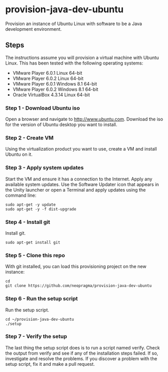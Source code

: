 # provision-java-dev-ubuntu

Provision an instance of Ubuntu Linux with software to be a Java development environment.

## Steps

The instructions assume you will provision a virtual machine with Ubuntu Linux. This has been tested with the following operating systems:

* VMware Player 6.0.1 Linux 64-bit
* VMware Player 6.0.2 Linux 64-bit
* VMware Player 6.0.1 Windows 8.1 64-bit
* VMware Player 6.0.2 Windows 8.1 64-bit
* Oracle VirtualBox 4.3.14 Linux 64-bit

### Step 1 - Download Ubuntu iso

Open a browser and navigate to http://www.ubuntu.com. Download the iso for the version of Ubuntu desktop you want to install.

### Step 2 - Create VM

Using the virtualization product you want to use, create a VM and install Ubuntu on it. 

### Step 3 - Apply system updates

Start the VM and ensure it has a connection to the Internet. Apply any available system updates. Use the Software Updater icon that appears in the Unity launcher or open a Terminal and apply updates using the command line:

```shell
sudo apt-get -y update
sudo apt-get -y -f dist-upgrade
```

### Step 4 - Install git

 Install git.

```shell
sudo apt-get install git
```

### Step 5 - Clone this repo

With git installed, you can load this provisioning project on the new instance:

```shell
cd
git clone https://github.com/neopragma/provision-java-dev-ubuntu
```

### Step 6 - Run the setup script

Run the setup script.

```shell
cd ~/provision-java-dev-ubuntu
./setup
```

### Step 7 - Verify the setup

The last thing the setup script does is to run a script named verify. Check the output from verify and see if any of the installation steps failed. If so, investigate and resolve the problems. If you discover a problem with the setup script, fix it and make a pull request.







